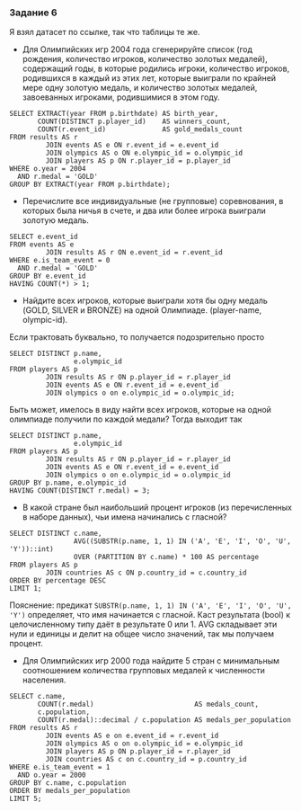 ﻿### Задание 6

Я взял датасет по ссылке, так что таблицы те же.

* Для Олимпийских игр 2004 года сгенерируйте список (год рождения, количество игроков, количество золотых медалей),
  содержащий годы, в которые родились игроки, количество игроков, родившихся в каждый из этих лет, которые выиграли по
  крайней мере одну золотую медаль, и количество золотых медалей, завоеванных игроками, родившимися в этом году.

```postgresql
SELECT EXTRACT(year FROM p.birthdate) AS birth_year,
       COUNT(DISTINCT p.player_id)    AS winners_count,
       COUNT(r.event_id)              AS gold_medals_count
FROM results AS r
         JOIN events AS e ON r.event_id = e.event_id
         JOIN olympics AS o ON e.olympic_id = o.olympic_id
         JOIN players AS p ON r.player_id = p.player_id
WHERE o.year = 2004
  AND r.medal = 'GOLD'
GROUP BY EXTRACT(year FROM p.birthdate);
```

* Перечислите все индивидуальные (не групповые) соревнования, в которых была ничья в счете, и два или более игрока
  выиграли золотую медаль.

```postgresql
SELECT e.event_id
FROM events AS e
         JOIN results AS r ON e.event_id = r.event_id
WHERE e.is_team_event = 0
  AND r.medal = 'GOLD'
GROUP BY e.event_id
HAVING COUNT(*) > 1;
```

* Найдите всех игроков, которые выиграли хотя бы одну медаль (GOLD, SILVER и BRONZE) на одной Олимпиаде. (player-name,
  olympic-id).

Если трактовать буквально, то получается подозрительно просто

```postgresql
SELECT DISTINCT p.name,
                e.olympic_id
FROM players AS p
         JOIN results AS r ON p.player_id = r.player_id
         JOIN events AS e ON r.event_id = e.event_id
         JOIN olympics o on e.olympic_id = o.olympic_id;
```

Быть может, имелось в виду найти всех игроков, которые на одной олимпиаде получили по каждой медали? Тогда выходит так

```postgresql
SELECT DISTINCT p.name,
                e.olympic_id
FROM players AS p
         JOIN results AS r ON p.player_id = r.player_id
         JOIN events AS e ON r.event_id = e.event_id
         JOIN olympics o on e.olympic_id = o.olympic_id
GROUP BY p.name, e.olympic_id
HAVING COUNT(DISTINCT r.medal) = 3;
```

* В какой стране был наибольший процент игроков (из перечисленных в наборе данных), чьи имена начинались с гласной?

```postgresql
SELECT DISTINCT c.name,
                AVG((SUBSTR(p.name, 1, 1) IN ('A', 'E', 'I', 'O', 'U', 'Y'))::int)
                OVER (PARTITION BY c.name) * 100 AS percentage
FROM players AS p
         JOIN countries AS c ON p.country_id = c.country_id
ORDER BY percentage DESC
LIMIT 1;
```

Пояснение: предикат `SUBSTR(p.name, 1, 1) IN ('A', 'E', 'I', 'O', 'U', 'Y')` определяет, что имя начинается с гласной.
Каст результата (bool) к целочисленному типу даёт в результате 0 или 1. AVG складывает эти нули и единицы и делит на
общее число значений, так мы получаем процент.

* Для Олимпийских игр 2000 года найдите 5 стран с минимальным соотношением количества групповых медалей к численности
  населения.

```postgresql
SELECT c.name,
       COUNT(r.medal)                         AS medals_count,
       c.population,
       COUNT(r.medal)::decimal / c.population AS medals_per_population
FROM results AS r
         JOIN events AS e on e.event_id = r.event_id
         JOIN olympics AS o on o.olympic_id = e.olympic_id
         JOIN players AS p ON p.player_id = r.player_id
         JOIN countries AS c on c.country_id = p.country_id
WHERE e.is_team_event = 1
  AND o.year = 2000
GROUP BY c.name, c.population
ORDER BY medals_per_population
LIMIT 5;
```
